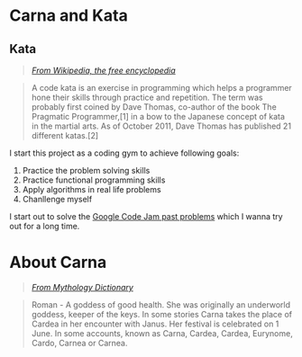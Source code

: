 # Carna and Kata

## Kata
>_[From Wikipedia, the free encyclopedia](https://en.wikipedia.org/wiki/Kata_(programming))_

>A code kata is an exercise in programming which helps a programmer hone their skills through practice and repetition. The term was probably first coined by Dave Thomas, co-author of the book The Pragmatic Programmer,[1] in a bow to the Japanese concept of kata in the martial arts. As of October 2011, Dave Thomas has published 21 different katas.[2]

I start this project as a coding gym to achieve following goals:

1. Practice the problem solving skills
1. Practice functional programming skills
1. Apply algorithms in real life problems
1. Chanllenge myself

I start out to solve the [Google Code Jam past problems](https://code.google.com/codejam/contests.html) which I wanna try out for a long time.


# About Carna
>_[From Mythology Dictionary](http://www.mythologydictionary.com/carna-mythology.html)_

>Roman - A goddess of good health. She was originally an underworld goddess, keeper of the keys. In some stories Carna takes the place of Cardea in her encounter with Janus. Her festival is celebrated on 1 June. In some accounts, known as Carna, Cardea, Cardea, Eurynome, Cardo, Carnea or Carnea.

